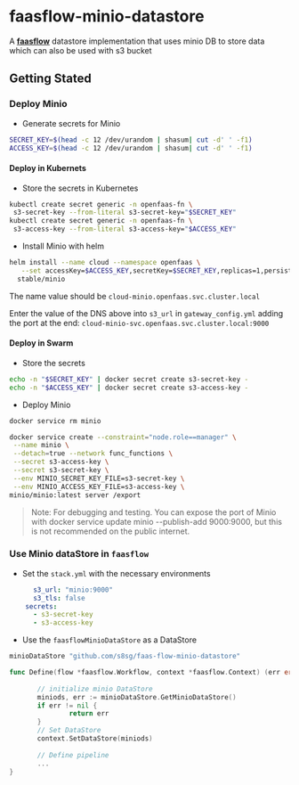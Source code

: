# faasflow-minio-datastore
A **[faasflow](https://github.com/s8sg/faasflow)** datastore implementation that uses minio DB to store data  
which can also be used with s3 bucket

## Getting Stated

### Deploy Minio
* Generate secrets for Minio
```bash
SECRET_KEY=$(head -c 12 /dev/urandom | shasum| cut -d' ' -f1)
ACCESS_KEY=$(head -c 12 /dev/urandom | shasum| cut -d' ' -f1)
```
#### Deploy in Kubernets
* Store the secrets in Kubernetes
```bash
kubectl create secret generic -n openfaas-fn \
 s3-secret-key --from-literal s3-secret-key="$SECRET_KEY"
kubectl create secret generic -n openfaas-fn \
 s3-access-key --from-literal s3-access-key="$ACCESS_KEY"
```
* Install Minio with helm
```bash
helm install --name cloud --namespace openfaas \
   --set accessKey=$ACCESS_KEY,secretKey=$SECRET_KEY,replicas=1,persistence.enabled=false,service.port=9000,service.type=NodePort \
  stable/minio
```
The name value should be `cloud-minio.openfaas.svc.cluster.local`  
   
Enter the value of the DNS above into `s3_url` in `gateway_config.yml` adding the port at the end: `cloud-minio-svc.openfaas.svc.cluster.local:9000`

#### Deploy in Swarm
* Store the secrets
```bash
echo -n "$SECRET_KEY" | docker secret create s3-secret-key -
echo -n "$ACCESS_KEY" | docker secret create s3-access-key -
```
* Deploy Minio
```bash
docker service rm minio

docker service create --constraint="node.role==manager" \
 --name minio \
 --detach=true --network func_functions \
 --secret s3-access-key \
 --secret s3-secret-key \
 --env MINIO_SECRET_KEY_FILE=s3-secret-key \
 --env MINIO_ACCESS_KEY_FILE=s3-access-key \
minio/minio:latest server /export
```
> Note: For debugging and testing. You can expose the port of Minio with docker service update minio --publish-add 9000:9000, but this is not recommended on the public internet.

### Use Minio dataStore in `faasflow`
* Set the `stack.yml` with the necessary environments
```yaml
      s3_url: "minio:9000"
      s3_tls: false
    secrets:
      - s3-secret-key
      - s3-access-key
```
* Use the `faasflowMinioDataStore` as a DataStore
```go
minioDataStore "github.com/s8sg/faas-flow-minio-datastore"

func Define(flow *faasflow.Workflow, context *faasflow.Context) (err error) {
 
       // initialize minio DataStore
       miniods, err := minioDataStore.GetMinioDataStore()
       if err != nil {
               return err
       }
       // Set DataStore
       context.SetDataStore(miniods)
       
       // Define pipeline
       ...
}
```
